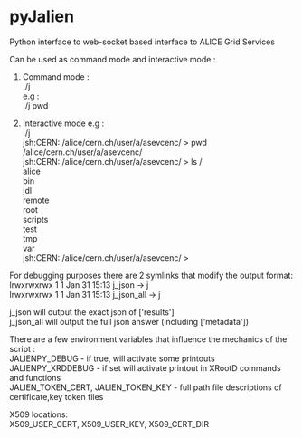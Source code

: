 # pyJalien
Python interface to web-socket based interface to ALICE Grid Services

Can be used as command mode and interactive mode :  
1. Command mode :  
./j <command>  
e.g :  
./j pwd  
   
2. Interactive mode e.g :  
./j  
jsh:CERN: /alice/cern.ch/user/a/asevcenc/ > pwd  
/alice/cern.ch/user/a/asevcenc/  
jsh:CERN: /alice/cern.ch/user/a/asevcenc/ > ls /  
alice  
bin  
jdl  
remote  
root  
scripts  
test  
tmp  
var  
jsh:CERN: /alice/cern.ch/user/a/asevcenc/ >  
   
For debugging purposes there are 2 symlinks that modify the output format:  
lrwxrwxrwx 1 1 Jan 31 15:13 j_json -> j  
lrwxrwxrwx 1 1 Jan 31 15:13 j_json_all -> j  
  
j_json will output the exact json of ['results']  
j_json_all will output the full json answer (including ['metadata'])  
  
There are a few environment variables that influence the mechanics of the script :  
JALIENPY_DEBUG - if true, will activate some printouts  
JALIENPY_XRDDEBUG - if set will activate printout in XRootD commands and functions  
JALIEN_TOKEN_CERT, JALIEN_TOKEN_KEY - full path file descriptions of certificate,key token files  
   
X509 locations:  
X509_USER_CERT, X509_USER_KEY, X509_CERT_DIR   

